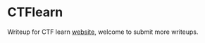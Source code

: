 # CTFlearn
 Writeup for CTF learn [website](https://ctflearn.com/), welcome to submit more writeups.
